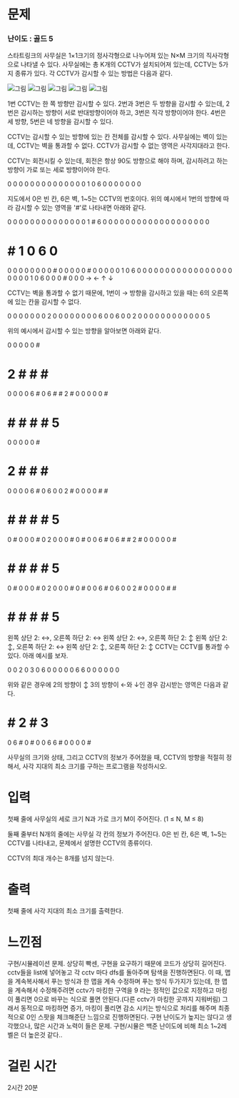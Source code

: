 # 문제

### 난이도 : 골드 5

스타트링크의 사무실은 1×1크기의 정사각형으로 나누어져 있는 N×M 크기의 직사각형으로 나타낼 수 있다. 사무실에는 총 K개의 CCTV가 설치되어져 있는데, CCTV는 5가지 종류가 있다. 각 CCTV가 감시할 수 있는 방법은 다음과 같다.

![그림](https://onlinejudgeimages.s3-ap-northeast-1.amazonaws.com/problem/15683/1.png)
![그림](https://onlinejudgeimages.s3-ap-northeast-1.amazonaws.com/problem/15683/2.png)
![그림](https://onlinejudgeimages.s3-ap-northeast-1.amazonaws.com/problem/15683/3.png)
![그림](https://onlinejudgeimages.s3-ap-northeast-1.amazonaws.com/problem/15683/4.png)
![그림](https://onlinejudgeimages.s3-ap-northeast-1.amazonaws.com/problem/15683/5.png)

1번 CCTV는 한 쪽 방향만 감시할 수 있다. 2번과 3번은 두 방향을 감시할 수 있는데, 2번은 감시하는 방향이 서로 반대방향이어야 하고, 3번은 직각 방향이어야 한다. 4번은 세 방향, 5번은 네 방향을 감시할 수 있다.

CCTV는 감시할 수 있는 방향에 있는 칸 전체를 감시할 수 있다. 사무실에는 벽이 있는데, CCTV는 벽을 통과할 수 없다. CCTV가 감시할 수 없는 영역은 사각지대라고 한다.

CCTV는 회전시킬 수 있는데, 회전은 항상 90도 방향으로 해야 하며, 감시하려고 하는 방향이 가로 또는 세로 방향이어야 한다.

0 0 0 0 0 0
0 0 0 0 0 0
0 0 1 0 6 0
0 0 0 0 0 0

지도에서 0은 빈 칸, 6은 벽, 1~5는 CCTV의 번호이다. 위의 예시에서 1번의 방향에 따라 감시할 수 있는 영역을 '#'로 나타내면 아래와 같다.

0 0 0 0 0 0
0 0 0 0 0 0
0 0 1 # 6 0
0 0 0 0 0 0
0 0 0 0 0 0
0 0 0 0 0 0
# # 1 0 6 0
0 0 0 0 0 0
0 0 # 0 0 0
0 0 # 0 0 0
0 0 1 0 6 0
0 0 0 0 0 0
0 0 0 0 0 0
0 0 0 0 0 0
0 0 1 0 6 0
0 0 # 0 0 0
→	←	↑	↓

CCTV는 벽을 통과할 수 없기 때문에, 1번이 → 방향을 감시하고 있을 때는 6의 오른쪽에 있는 칸을 감시할 수 없다.

0 0 0 0 0 0
0 2 0 0 0 0
0 0 0 0 6 0
0 6 0 0 2 0
0 0 0 0 0 0
0 0 0 0 0 5

위의 예시에서 감시할 수 있는 방향을 알아보면 아래와 같다.

0 0 0 0 0 #
# 2 # # # #
0 0 0 0 6 #
0 6 # # 2 #
0 0 0 0 0 #
# # # # # 5
0 0 0 0 0 #
# 2 # # # #
0 0 0 0 6 #
0 6 0 0 2 #
0 0 0 0 # #
# # # # # 5
0 # 0 0 0 #
0 2 0 0 0 #
0 # 0 0 6 #
0 6 # # 2 #
0 0 0 0 0 #
# # # # # 5
0 # 0 0 0 #
0 2 0 0 0 #
0 # 0 0 6 #
0 6 0 0 2 #
0 0 0 0 # #
# # # # # 5

왼쪽 상단 2: ↔, 오른쪽 하단 2: ↔	왼쪽 상단 2: ↔, 오른쪽 하단 2: ↕	왼쪽 상단 2: ↕, 오른쪽 하단 2: ↔	왼쪽 상단 2: ↕, 오른쪽 하단 2: ↕
CCTV는 CCTV를 통과할 수 있다. 아래 예시를 보자.

0 0 2 0 3
0 6 0 0 0
0 0 6 6 0
0 0 0 0 0

위와 같은 경우에 2의 방향이 ↕ 3의 방향이 ←와 ↓인 경우 감시받는 영역은 다음과 같다.

# # 2 # 3
0 6 # 0 #
0 0 6 6 #
0 0 0 0 #

사무실의 크기와 상태, 그리고 CCTV의 정보가 주어졌을 때, CCTV의 방향을 적절히 정해서, 사각 지대의 최소 크기를 구하는 프로그램을 작성하시오.

# 입력

첫째 줄에 사무실의 세로 크기 N과 가로 크기 M이 주어진다. (1 ≤ N, M ≤ 8)

둘째 줄부터 N개의 줄에는 사무실 각 칸의 정보가 주어진다. 0은 빈 칸, 6은 벽, 1~5는 CCTV를 나타내고, 문제에서 설명한 CCTV의 종류이다. 

CCTV의 최대 개수는 8개를 넘지 않는다.

# 출력

첫째 줄에 사각 지대의 최소 크기를 출력한다.

# 느낀점

구현/시뮬레이션 문제. 상당히 빡센, 구현을 요구하기 때문에 코드가 상당히 길어진다. cctv들을 list에 넣어놓고 각 cctv 마다 dfs를 돌아주며 탐색을 진행하면된다. 이 때, 맵을 계속복사해서 푸는 방식과 한 맵을 계속 수정하며 푸는 방식 두가지가 있는데, 한 맵을 계속해서 수정해주려면 cctv가 마킹한 구역을 9 라는 정적인 값으로 지정하고 마킹이 풀리면 0으로 바꾸는 식으로 풀면 안된다.(다른 cctv가 마킹한 곳까지 지워버림) 그래서 동적으로 마킹하면 증가, 마킹이 풀리면 감소 시키는 방식으로 처리를 해주며 최종적으로 0인 스팟을 체크해준단 느낌으로 진행하면된다. 구현 난이도가 높지는 않다고 생각했으나, 많은 시간과 노력이 들은 문제. 구현/시뮬은 백준 난이도에 비해 최소 1~2레벨은 더 높은것 같다..

# 걸린 시간

2시간 20분
